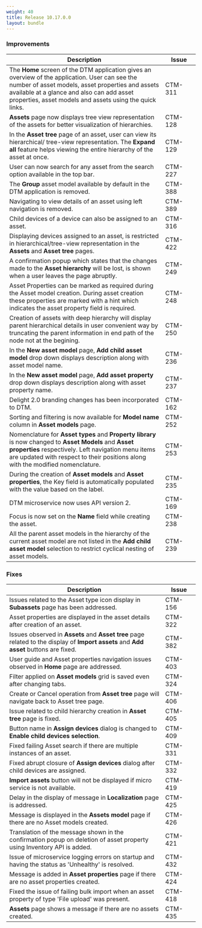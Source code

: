```yaml
---
weight: 40
title: Release 10.17.0.0
layout: bundle
---
```


### Improvements

<div><table ><colgroup>
<col style="width: 70%;"><col style="width: 15%;"></colgroup>
<thead><tr>
<th>
Description</th>
<th>
Issue</th>
</tr>
</thead><tbody>

<tr>
<td>The <b>Home</b> screen of the DTM application gives an overview of the application. User can see the number of asset models, asset properties and assets available at a glance and also can add asset properties, asset models and assets using the quick links.
<td>CTM-311</td>
</tr>

<tr>
<td><b>Assets</b> page now displays tree view representation of the assets for better visualization of hierarchies.</td>
<td>CTM-128</td>
</tr>

<tr>
<td>In the <b>Asset tree</b> page of an asset, user can view its hierarchical/ tree-view representation. The <b>Expand all</b> feature helps viewing the entire hierarchy of the asset at once.</td>
<td>CTM-129</td>
</tr>

<tr>
<td>User can now search for any asset from the search option available in the top bar.</td>
<td>CTM-227</td>
</tr>

<tr>
<td>The <b>Group</b> asset model available by default in the DTM application is removed.</td>
<td>CTM-388</td>
</tr

<tr>
<td>Navigating to view details of an asset using left navigation is removed.</td>
<td>CTM-389</td>
</tr

<tr>
<td>Child devices of a device can also be assigned to an asset.</td>
<td>CTM-316</td>
</tr>

<tr>
<td>Displaying devices assigned to an asset, is restricted in hierarchical/tree-view representation in the <b>Assets</b> and <b> Asset tree</b> pages.</td>
<td>CTM-422</td>
</tr>

<tr>
<td>A confirmation popup which states that the changes made to the <b>Asset hierarchy</b> will be lost, is shown when a user leaves the page abruptly.</td>
<td>CTM-249</td>
</tr>

<tr>
<td>Asset Properties can be marked as required during the Asset model creation. During asset creation these properties are marked with a hint which indicates the asset property field is required.</td>
<td>CTM-248</td>
</tr>

<tr>
<td>Creation of assets with deep hierarchy will display parent hierarchical details in user convenient way by truncating the parent information in end path of the node not at the begining.</td>
<td>CTM-250</td>
</tr>

<tr>
<td>In the <b>New asset model</b> page, <b>Add child asset model</b> drop down displays description along with asset model name.</td>
<td>CTM-236</td>
</tr>

<tr>
<td>In the <b>New asset model</b> page, <b>Add asset property</b> drop down displays description along with asset property name.</td>
<td>CTM-237</td>
</tr>

<tr>
<td>Delight 2.0 branding changes has been incorporated to DTM.</td>
<td>CTM-162</td>
</tr>

<tr>
<td>Sorting and filtering is now available for <b>Model name</b> column in <b>Asset models</b> page.</td>
<td>CTM-252</td>
</tr>

<tr>
<td>Nomenclature for <b>Asset types</b> and <b>Property library</b> is now changed to <b>Asset Models</b> and <b>Asset properties</b> respectively. Left navigation menu items are updated with respect to their positions along with the modified nomenclature.</td>
<td>CTM-253</td>
</tr>

<tr>
<td>During the creation of <b>Asset models</b> and <b>Asset properties</b>, the Key field is automatically populated with the value based on the label.</td>
<td>CTM-235</td>
</tr>

<tr>
<td>DTM microservice now uses API version 2.</td>
<td>CTM-169</td>
</tr>

<tr>
<td>Focus is now set on the <b>Name</b> field while creating the asset.</td>
<td>CTM-238</td>
</tr>

<tr>
<td>All the parent asset models in the hierarchy of the current asset model are not listed in the <b>Add child asset model</b> selection to restrict cyclical nesting of asset models.</td>
<td>CTM-239</td>
</tr>

</tbody></table></div>

### Fixes

<div><table ><colgroup>
<col style="width: 70%;"><col style="width: 15%;"></colgroup>
<thead><tr>
<th>
Description</th>
<th>
Issue</th>
</tr>
</thead><tbody>

<tr>
<td>Issues related to the Asset type icon display in <b>Subassets</b> page has been addressed.</td>
<td>CTM-156</td>
</tr>

<tr>
<td>Asset properties are displayed in the asset details after creation of an asset.</td>
<td>CTM-322</td>
</tr>

<tr>
<td>Issues observed in <b>Assets</b> and <b>Asset tree</b> page related to the display of <b>Import assets</b> and <b>Add asset</b> buttons are fixed.</td>
<td>CTM-382</td>
</tr>

<tr>
<td>User guide and Asset properties navigation issues observed in <b>Home</b> page are addressed.</td>
<td>CTM-403</td>
</tr>

<tr>
<td>Filter applied on <b>Asset models</b> grid is saved even after changing tabs.</td>
<td>CTM-324</td>
</tr>

<tr>
<td>Create or Cancel operation from <b>Asset tree</b> page will navigate back to  Asset tree page.</td>
<td>CTM-406</td>
</tr>

<tr>
<td>Issue related to child hierarchy creation in <b>Asset tree</b> page is fixed.</td>
<td>CTM-405</td>
</tr>

<tr>
<td>Button name in <b>Assign devices</b> dialog is changed to <b>Enable child devices selection</b>.</td>
<td>CTM-409</td>
</tr>

<tr>
<td>Fixed failing Asset search if there are multiple instances of an asset.</td>
<td>CTM-331</td>
</tr>

<tr>
<td>Fixed abrupt closure of <b>Assign devices</b> dialog after child devices are assigned.</td>
<td>CTM-332</td>
</tr>

<tr>
<td><b>Import assets</b> button will not be displayed if micro service is not available.</td>
<td>CTM-419</td>
</tr>

<tr>
<td>Delay in the display of message in <b>Localization</b> page is addressed.</td>
<td>CTM-425</td>
</tr>

<tr>
<td>Message is displayed in the <b>Assets model</b> page if there are no Asset models created.</td>
<td>CTM-426</td>
</tr>

<tr>
<td>Translation of the message shown in the confirmation popup on deletion of asset property using Inventory API is added.</td>
<td>CTM-421</td>
</tr>

<tr>
<td>Issue of microservice logging errors on startup and having the status as 'Unhealthy' is resolved.</td>
<td>CTM-432</td>
</tr>

<tr>
<td>Message is added in <b>Asset properties</b> page if there are no asset properties created.</td>
<td>CTM-424</td>
</tr>

<tr>
<td>Fixed the issue of failing bulk import when an asset property of type 'File upload' was present.</td>
<td>CTM-418</td>
</tr>

<tr>
<td><b>Assets</b> page shows a message if there are no assets created.</td>
<td>CTM-435</td>
</tr>

</tbody></table></div>
